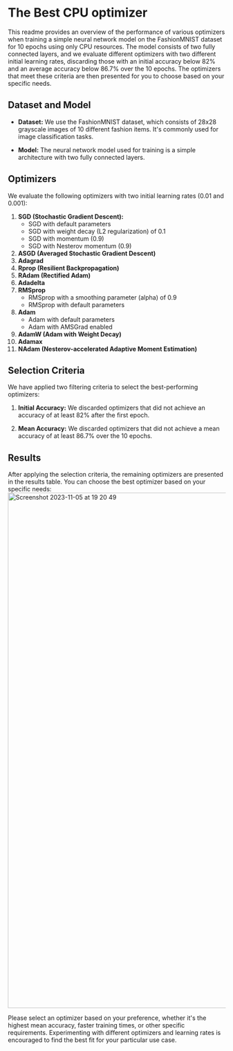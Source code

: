 # The Best CPU optimizer


This readme provides an overview of the performance of various optimizers when training a simple neural network model on the FashionMNIST dataset for 10 epochs using only CPU resources. The model consists of two fully connected layers, and we evaluate different optimizers with two different initial learning rates, discarding those with an initial accuracy below 82% and an average accuracy below 86.7% over the 10 epochs. The optimizers that meet these criteria are then presented for you to choose based on your specific needs.

## Dataset and Model

- **Dataset:** We use the FashionMNIST dataset, which consists of 28x28 grayscale images of 10 different fashion items. It's commonly used for image classification tasks.

- **Model:** The neural network model used for training is a simple architecture with two fully connected layers.

## Optimizers

We evaluate the following optimizers with two initial learning rates (0.01 and 0.001):

1. **SGD (Stochastic Gradient Descent):**
   - SGD with default parameters
   - SGD with weight decay (L2 regularization) of 0.1
   - SGD with momentum (0.9)
   - SGD with Nesterov momentum (0.9)
2. **ASGD (Averaged Stochastic Gradient Descent)**
3. **Adagrad**
4. **Rprop (Resilient Backpropagation)**
5. **RAdam (Rectified Adam)**
6. **Adadelta**
7. **RMSprop**
   - RMSprop with a smoothing parameter (alpha) of 0.9
   - RMSprop with default parameters
8. **Adam**
   - Adam with default parameters
   - Adam with AMSGrad enabled
9. **AdamW (Adam with Weight Decay)**
10. **Adamax**
11. **NAdam (Nesterov-accelerated Adaptive Moment Estimation)**

## Selection Criteria

We have applied two filtering criteria to select the best-performing optimizers:

1. **Initial Accuracy:** We discarded optimizers that did not achieve an accuracy of at least 82% after the first epoch.

2. **Mean Accuracy:** We discarded optimizers that did not achieve a mean accuracy of at least 86.7% over the 10 epochs.

## Results

After applying the selection criteria, the remaining optimizers are presented in the results table. You can choose the best optimizer based on your specific needs:
<img width="1192" alt="Screenshot 2023-11-05 at 19 20 49" src="https://github.com/marerem/The_Best_CPU_optimizer/assets/101661237/c09468da-18d4-4456-8131-242b503f5aac">

Please select an optimizer based on your preference, whether it's the highest mean accuracy, faster training times, or other specific requirements. Experimenting with different optimizers and learning rates is encouraged to find the best fit for your particular use case.
